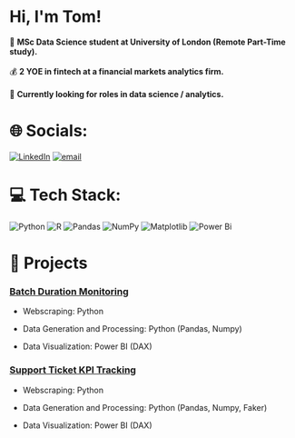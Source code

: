 # Hi, I'm Tom!
🔬 <b>MSc Data Science student at University of London (Remote Part-Time study).</b><br>
<br>
💰 <b>2 YOE in fintech at a financial markets analytics firm.</b><br>
<br>
🔎 <b>Currently looking for roles in data science / analytics.</b>


# 🌐 Socials:
[![LinkedIn](https://img.shields.io/badge/LinkedIn-%230077B5.svg?logo=linkedin&logoColor=white)](https://linkedin.com/in/thomas-flitcroft) [![email](https://img.shields.io/badge/Email-D14836?logo=gmail&logoColor=white)](mailto:tomflitcroft27@gmail.com) 

# 💻 Tech Stack:
![Python](https://img.shields.io/badge/python-3670A0?style=for-the-badge&logo=python&logoColor=ffdd54) ![R](https://img.shields.io/badge/r-%23276DC3.svg?style=for-the-badge&logo=r&logoColor=white) ![Pandas](https://img.shields.io/badge/pandas-%23150458.svg?style=for-the-badge&logo=pandas&logoColor=white) ![NumPy](https://img.shields.io/badge/numpy-%23013243.svg?style=for-the-badge&logo=numpy&logoColor=white) ![Matplotlib](https://img.shields.io/badge/Matplotlib-%23ffffff.svg?style=for-the-badge&logo=Matplotlib&logoColor=black) ![Power Bi](https://img.shields.io/badge/power_bi-F2C811?style=for-the-badge&logo=powerbi&logoColor=black)

# 📝 Projects
### [Batch Duration Monitoring](https://github.com/Thomas-Flitcroft/Batch-Duration-Monitoring)

- Webscraping: Python 

- Data Generation and Processing: Python (Pandas, Numpy) 

- Data Visualization: Power BI (DAX)

### [Support Ticket KPI Tracking](https://github.com/Thomas-Flitcroft/Support-Ticket_KPIs)

- Webscraping: Python 

- Data Generation and Processing: Python (Pandas, Numpy, Faker) 

- Data Visualization: Power BI (DAX)
